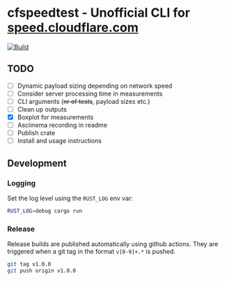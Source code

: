 # cfspeedtest - Unofficial CLI for [speed.cloudflare.com](https://speed.cloudflare.com)
[![Build](https://github.com/code-inflation/cfspeedtest/actions/workflows/CI.yml/badge.svg?branch=master)](https://github.com/code-inflation/cfspeedtest/actions/workflow[![CI](https://github.com/code-inflation/cfspeedtest/actions/workflows/CI.yml/badge.svg)](https://github.com/code-inflation/cfspeedtest/actions/workflows/CI.yml)s/CI.yml)

## TODO
- [ ] Dynamic payload sizing depending on network speed
- [ ] Consider server processing time in measurements
- [ ] CLI arguments (~~nr of tests~~, payload sizes etc.)
- [ ] Clean up outputs
- [X] Boxplot for measurements
- [ ] Asciinema recording in readme
- [ ] Publish crate
- [ ] Install and usage instructions

## Development
### Logging
Set the log level using the `RUST_LOG` env var:  
```sh
RUST_LOG=debug cargo run
```
### Release
Release builds are published automatically using github actions. They are triggered when a git tag in the format `v[0-9]+.*` is pushed.
```sh
git tag v1.0.0
git push origin v1.0.0
```
